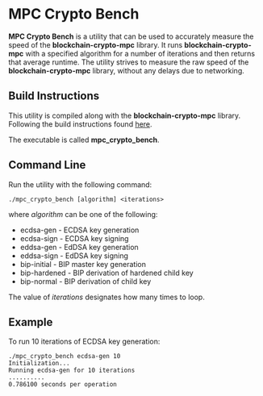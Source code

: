 # MPC Crypto Bench

**MPC Crypto Bench** is a utility that can be used to accurately measure the speed of the **blockchain-crypto-mpc** library. It runs **blockchain-crypto-mpc** with a specified algorithm for a number of iterations and then returns that average runtime. The utility strives to measure the raw speed of the **blockchain-crypto-mpc** library, without any delays due to networking.

## Build Instructions

This utility is compiled along with the **blockchain-crypto-mpc** library. Following the build instructions found [here](https://github.com/unbound-tech/blockchain-crypto-mpc/blob/master/build.md).

The executable is called **mpc_crypto_bench**.


## Command Line

Run the utility with the following command:

`./mpc_crypto_bench [algorithm] <iterations>`

where *algorithm* can be one of the following:

- ecdsa-gen - ECDSA key generation
- ecdsa-sign - ECDSA key signing
- eddsa-gen - EdDSA key generation
- eddsa-sign - EdDSA key signing
- bip-initial - BIP master key generation
- bip-hardened - BIP derivation of hardened child key
- bip-normal - BIP derivation of child key

The value of *iterations* designates how many times to loop.

## Example

To run 10 iterations of ECDSA key generation:

```
./mpc_crypto_bench ecdsa-gen 10
Initialization...
Running ecdsa-gen for 10 iterations
..........
0.786100 seconds per operation
```
